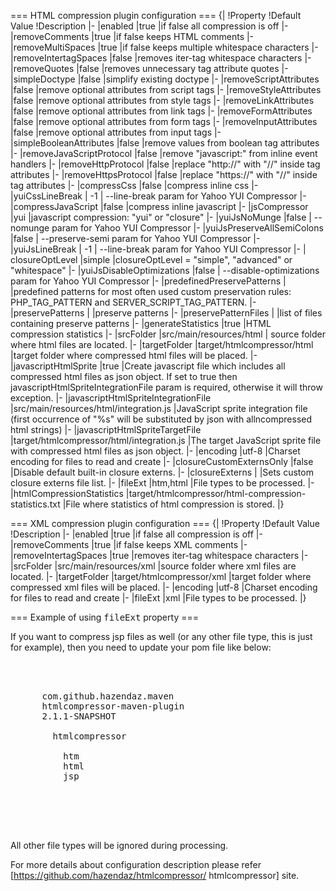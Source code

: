 === HTML compression plugin configuration ===
{|
!Property
!Default Value
!Description
|-
|enabled
|true
|if false all compression is off
|-
|removeComments
|true
|if false keeps HTML comments
|-
|removeMultiSpaces
|true
|if false keeps multiple whitespace characters
|-
|removeIntertagSpaces
|false
|removes iter-tag whitespace characters
|-
|removeQuotes
|false
|removes unnecessary tag attribute quotes
|-
|simpleDoctype
|false
|simplify existing doctype
|-
|removeScriptAttributes
|false
|remove optional attributes from script tags
|-
|removeStyleAttributes
|false
|remove optional attributes from style tags
|-
|removeLinkAttributes
|false
|remove optional attributes from link tags
|-
|removeFormAttributes
|false
|remove optional attributes from form tags
|-
|removeInputAttributes
|false
|remove optional attributes from input tags
|-
|simpleBooleanAttributes
|false
|remove values from boolean tag attributes
|-
|removeJavaScriptProtocol
|false
|remove "javascript:" from inline event handlers
|-
|removeHttpProtocol
|false
|replace "http://" with "//" inside tag attributes
|-
|removeHttpsProtocol
|false
|replace "https://" with "//" inside tag attributes
|-
|compressCss
|false
|compress inline css
|-
|yuiCssLineBreak
| -1
| --line-break param for Yahoo YUI Compressor
|-
|compressJavaScript
|false
|compress inline javascript
|-
|jsCompressor
|yui
|javascript compression: "yui" or "closure"
|-
|yuiJsNoMunge
|false
| --nomunge param for Yahoo YUI Compressor
|-
|yuiJsPreserveAllSemiColons
|false
| --preserve-semi param for Yahoo YUI Compressor
|-
|yuiJsLineBreak
| -1
| --line-break param for Yahoo YUI Compressor
|-
| closureOptLevel
|simple
|closureOptLevel = "simple", "advanced" or "whitespace"
|-
|yuiJsDisableOptimizations
|false
| --disable-optimizations param for Yahoo YUI Compressor
|-
|predefinedPreservePatterns
|
|predefined patterns for most often used custom preservation rules: PHP_TAG_PATTERN and SERVER_SCRIPT_TAG_PATTERN.
|-
|preservePatterns
|
|preserve patterns
|-
|preservePatternFiles
|
|list of files containing preserve patterns
|-
|generateStatistics
|true
|HTML compression statistics
|-
|srcFolder
|src/main/resources/html
| source folder where html files are located.
|-
|targetFolder
|target/htmlcompressor/html
|target folder where compressed html files will be placed.
|-
|javascriptHtmlSprite
|true
|Create javascript file which includes all compressed html files as json object. If set to true then javascriptHtmlSpriteIntegrationFile param is required, otherwise it will throw exception.
|-
|javascriptHtmlSpriteIntegrationFile
|src/main/resources/html/integration.js
|JavaScript sprite integration file (first occurrence of "%s" will be substituted by json with allncompressed html strings)
|-
|javascriptHtmlSpriteTargetFile
|target/htmlcompressor/html/integration.js
|The target JavaScript sprite file with compressed html files as json object.
|-
|encoding
|utf-8
|Charset encoding for files to read and create
|-
|closureCustomExternsOnly
|false
|Disable default built-in closure externs.
|-
|closureExterns
|
|Sets custom closure externs file list.
|-
|fileExt
|htm,html
|File types to be processed.
|-
|htmlCompressionStatistics
|target/htmlcompressor/html-compression-statistics.txt
|File where statistics of html compression is stored.
|}

=== XML compression plugin configuration ===
{|
!Property
!Default Value
!Description
|-
|enabled
|true
|if false all compression is off
|-
|removeComments
|true
|if false keeps XML comments
|-
|removeIntertagSpaces
|true
|removes iter-tag whitespace characters
|-
|srcFolder
|src/main/resources/xml
|source folder where xml files are located.
|-
|targetFolder
|target/htmlcompressor/xml
|target folder where compressed xml files will be placed.
|-
|encoding
|utf-8
|Charset encoding for files to read and create
|-
|fileExt
|xml
|File types to be processed.
|}

=== Example of using <tt>fileExt</tt> property ===

If you want to compress jsp files as well (or any other file type, this is just for example), then you need to update your pom file like below:
<pre>
<build>
  <plugins>
    <plugin>
      <groupId>com.github.hazendaz.maven</groupId>
      <artifactId>htmlcompressor-maven-plugin</artifactId>
      <version>2.1.1-SNAPSHOT</version>
      <configuration>
        <goalPrefix>htmlcompressor</goalPrefix>
        <fileExt>
          <fileExt>htm</fileExt>
          <fileExt>html</fileExt>
          <fileExt>jsp</fileExt>
        </fileExt>
      </configuration>
    </plugin>
  </plugins>
</build>
</pre>

All other file types will be ignored during processing.

For more details about configuration description please refer [https://github.com/hazendaz/htmlcompressor/ htmlcompressor] site.
